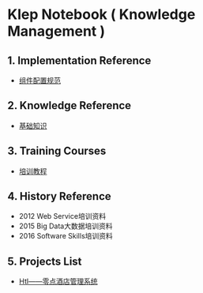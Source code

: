 # Klep Notebook \( Knowledge Management \)

## 1. Implementation Reference

* [组件配置规范](/environment/specifications/21component-spec.md)

## 2. Knowledge Reference

* [基础知识](/reference/basic-knowledge.md)

## 3. Training Courses

* [培训教程](/training-courses/web-service-training.md)

## 4. History Reference

* 2012 Web Service培训资料
* 2015 Big Data大数据培训资料
* 2016 Software Skills培训资料

## 5. Projects List

* [Htl——零点酒店管理系统](/projects/hotel-system.md)



